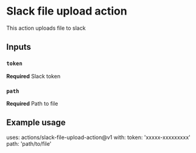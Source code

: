 # Slack file upload action

This action uploads file to slack

## Inputs

### `token`

**Required** Slack token

### `path`

**Required** Path to file


## Example usage

uses: actions/slack-file-upload-action@v1
with:
  token: 'xxxxx-xxxxxxxxx'
  path: 'path/to/file'
